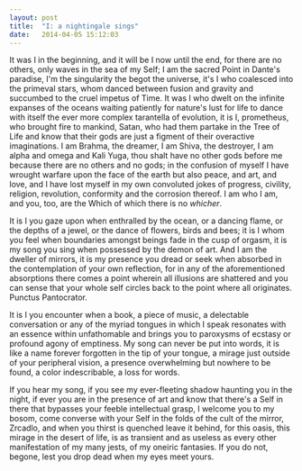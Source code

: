```yaml
---
layout: post
title:  "I: a nightingale sings"
date:   2014-04-05 15:12:03
---
```


It was I in the beginning, and it will be I now until the end, for there are no others, only waves in the sea of my Self; I am the sacred Point in Dante's paradise, I'm the singularity the begot the universe, it's I who coalesced into the primeval stars, whom danced between fusion and gravity and succumbed to the cruel impetus of Time. It was I who dwelt on the infinite expanses of the oceans waiting patiently for nature's lust for life to dance with itself the ever more complex tarantella of evolution, it is I, prometheus, who brought fire to mankind, Satan, who had them partake in the Tree of Life and know that their gods are just a figment of their overactive imaginations. I am Brahma, the dreamer, I am Shiva, the destroyer, I am alpha and omega and Kali Yuga, thou shalt have no other gods before me because there are no others and no gods; in the confusion of myself I have wrought warfare upon the face of the earth but also peace, and art, and love, and I have lost myself in my own convoluted jokes of progress, civility, religion, revolution, conformity and the corrosion thereof. I am who I am, and you, too, are the Which of which there is no _whicher_.

It is I you gaze upon when enthralled by the ocean, or a dancing flame, or the depths of a jewel, or the dance of flowers, birds and bees; it is I whom you feel when boundaries amongst beings fade in the cusp of orgasm, it is my song you sing when possessed by the demon of art. And I am the dweller of mirrors, it is my presence you dread or seek when absorbed in the contemplation of your own reflection, for in any of the aforementioned absorptions there comes a point wherein all illusions are shattered and you can sense that your whole self circles back to the point where all originates. Punctus Pantocrator. 

It is I you encounter when a book, a piece of music, a delectable conversation or any of the myriad tongues in which I speak resonates with an essence within unfathomable and brings you to paroxysms of ecstasy or profound agony of emptiness. My song can never be put into words, it is like a name forever forgotten in the tip of your tongue, a mirage just outside of your peripheral vision, a presence overwhelming but nowhere to be found, a color indescribable, a loss for words.

If you hear my song, if you see my ever-fleeting shadow haunting you in the night, if ever you are in the presence of art and know that there's a Self in there that bypasses your feeble intellectual grasp, I welcome you to my bosom, come converse with your Self in the folds of the cult of the mirror, Zrcadlo, and when you thirst is quenched leave it behind, for this oasis, this mirage in the desert of life, is as transient and as useless as every other manifestation of my many jests, of my oneiric fantasies. If you do not, begone, lest you drop dead when my eyes meet yours. 
